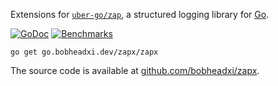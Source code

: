 Extensions for [`uber-go/zap`](https://github.com/uber-go/zap), a structured
logging library for [Go](https://golang.org/).

[![GoDoc](https://godoc.org/go.bobheadxi.dev/zapx?status.svg)](https://godoc.org/go.bobheadxi.dev/zapx)
[![Benchmarks](https://img.shields.io/website/https/zapx.bobheadxi.dev/benchmarks?down_color=lightgrey&down_message=offline&up_color=green&up_message=available)](https://zapx.bobheadxi.dev/benchmarks)

```
go get go.bobheadxi.dev/zapx/zapx
```

The source code is available at [github.com/bobheadxi/zapx](https://github.com/bobheadxi/zapx).
